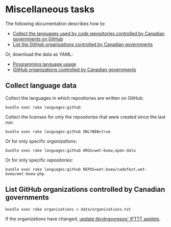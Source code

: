 # Miscellaneous tasks

The following documentation describes how to:

* [Collect the languages used by code repositories controlled by Canadian governments on GitHub](#collect-language-data)
* [List the GitHub organizations controlled by Canadian governments](#list-github-organizations-controlled-by-canadian-governments)

Or, download the data as YAML:

* [Programming language usage](https://raw.githubusercontent.com/jpmckinney/open_source_canada/master/data/languages.yml)
* [GitHub organizations controlled by Canadian governments](https://raw.githubusercontent.com/jpmckinney/open_source_canada/master/data/organizations.txt)

## Collect language data

Collect the languages in which repositories are written on GitHub:

    bundle exec rake languages:github

Collect the licenses for only the repositories that were created since the last run:

    bundle exec rake languages:github ONLYNEW=true

Or for only specific *organizations*:

    bundle exec rake languages:github ORGS=wet-boew,open-data

Or for only specific *repositories*:

    bundle exec rake languages:github REPOS=wet-boew/codefest,wet-boew/wet-boew-php

## List GitHub organizations controlled by Canadian governments

    bundle exec rake organizations > data/organizations.txt

If the organizations have changed, [update @cdngovrepos' IFTTT applets](docs/cdngovrepos.md#readme).
